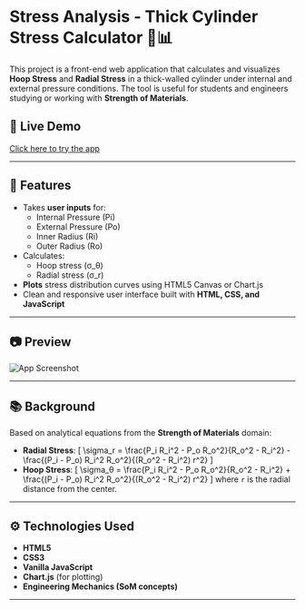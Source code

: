 # Stress Analysis - Thick Cylinder Stress Calculator 🔩📊

This project is a front-end web application that calculates and visualizes **Hoop Stress** and **Radial Stress** in a thick-walled cylinder under internal and external pressure conditions. The tool is useful for students and engineers studying or working with **Strength of Materials**.

## 🔗 Live Demo
[Click here to try the app]([https://your-live-link-here.com](https://stress-analysis-project.vercel.app/))

---

## 📌 Features

- Takes **user inputs** for:
  - Internal Pressure (Pi)
  - External Pressure (Po)
  - Inner Radius (Ri)
  - Outer Radius (Ro)
- Calculates:
  - Hoop stress (σ_θ)
  - Radial stress (σ_r)
- **Plots** stress distribution curves using HTML5 Canvas or Chart.js
- Clean and responsive user interface built with **HTML, CSS, and JavaScript**

---

## 📷 Preview

![App Screenshot](screenshot.png) <!-- Replace with actual screenshot if available -->

---

## 📚 Background

Based on analytical equations from the **Strength of Materials** domain:
- **Radial Stress**:
  \[
  \sigma_r = \frac{P_i R_i^2 - P_o R_o^2}{R_o^2 - R_i^2} - \frac{(P_i - P_o) R_i^2 R_o^2}{(R_o^2 - R_i^2) r^2}
  \]
- **Hoop Stress**:
  \[
  \sigma_θ = \frac{P_i R_i^2 - P_o R_o^2}{R_o^2 - R_i^2} + \frac{(P_i - P_o) R_i^2 R_o^2}{(R_o^2 - R_i^2) r^2}
  \]
where `r` is the radial distance from the center.

---

## ⚙️ Technologies Used

- **HTML5**
- **CSS3**
- **Vanilla JavaScript**
- **Chart.js** (for plotting)
- **Engineering Mechanics (SoM concepts)**

---


